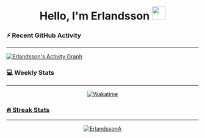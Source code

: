 <h1 align="center">Hello, I'm Erlandsson <img src="https://media.giphy.com/media/hvRJCLFzcasrR4ia7z/giphy.gif" width="35px"></h1>

<!-- <h2>Contact Me</h2>

<p align="left">
	<a href="mailto:antonpang05@gmail.com"><img src="https://img.shields.io/badge/Email-%23EA4335.svg?style=for-the-badge&logo=gmail&logoColor=white&color=red" alt="Email"/></a>
	<a href="https://discordapp.com/users/269573362127339520/"><img src="https://img.shields.io/badge/Discord-%23EA4335.svg?style=for-the-badge&logo=discord&logoColor=white&color=blue" alt="Discord"/></a>
</p>

<br> -->

<h3>⚡ Recent GitHub Activity</h3>

---

<a href="https://github.com/ErlandssonA"><img alt="Erlandsson's Activity Graph" src="https://github-readme-activity-graph.vercel.app/graph?username=ErlandssonA&custom_title=Erlandsson's%20Contribution%20Graph&theme=tokyo-night&area=true" /></a>
<br>

<h3>💻 Weekly Stats</h3>

---

<p align = "center">
	<a href="https://wakatime.com/@Erlandsson"> <img alt = "Wakatime" src="https://github-readme-stats.vercel.app/api/wakatime?username=Erlandsson&amp;border_radius=5px&amp;theme=tokyonight&amp;show_icons=true&amp;langs_count=6&amp;disable_animations=false&amp;custom_title=Weekly%20Stats">
</p>

<h3>🔥 Streak Stats</h3>

---

<p align="center"><img src="https://github-readme-streak-stats.herokuapp.com/?user=ErlandssonA&theme=tokyonight_duo" alt="ErlandssonA" /></p>


